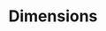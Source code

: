 ---
layout: default
bigquery: https://console.cloud.google.com/bigquery?p=covid-19-dimensions-ai&page=table&d=data&t=publications
contributors: Digital Science, https://www.digital-science.com/
cost: Free for personal, non-commercial use.
description: Dimensions contains more than 100 million publications, ranging from
  articles published in scholarly journals, books and book chapters, to preprints
  and conference proceedings. All publications are contextualized with linked data
  sets, funding, publications, patents, clinical trials, and policy documents. You
  can also view associated categories, funders, institutions, and researcher profiles.
documentation: https://docs.dimensions.ai/bigquery/index.html
last_edit: 04/11/2022, 18:09:19
location: https://www.dimensions.ai/products/free/
maintained_by: Digital Science, https://www.digital-science.com/
schema_fields:
- associated_publication_arxiv_id
- original_abstract
- granted_year
- proceedings_title
- pages
- legal_status
- research_org_countries
- mesh_terms
- source_id
- embargo_date
- date_modified
- labels
- legal_events
- family_members_ids
- parent_id
- citations
- associated_publication_doi
- original_assignee_countries
- research_org_city_names
- name
- category_for
- status
- kind
- expiration_date
- current_assignee_orgs
- wikipedia_url
- book_series_title
- open_access_categories
- research_org_state_names
- current_assignee_countries
- investigators
- license
- date
- original_title
- registry
- family_count
- publication_date
- date_print
- linkout
- mesh_headings
- active_years
- email_address
- issue
- resulting_publication_ids
- associated_publication_id
- grant_number
- category_rcdc
- end_year
- funding_nzd
- types
- category_hra
- category_icrp_ct
- granted_date
- start_year
- filing_date
- citation_string
- funding_cny
- date_normal
- funding_chf
- relationships
- eisbn
- id
- funding_amount
- family_id
- category_hrcs_hc
- metrics
- volume
- funding_gbp
- brief_title
- funding_aud
- gender
- funding_jpy
- funder_orgs
- inventor_names
- external_ids
- funder_org_acronyms
- application_number
- researcher_ids
- resulting_publication_doi
- pmcid
- supporting_grant_ids
- acknowledgements
- funding_eur
- repository_id
- original_assignee
- assignee_countries
- open_access_categories_v2
- subtitles
- address
- funder_org_cities
- funder_org_state_codes
- clinical_trial_ids
- filing_status
- jurisdiction
- date_online
- doi
- priority_date
- end_date
- filing_year
- isbn
- funding_usd
- reference_ids
- patent_ids
- cpc
- repository_name
- research_orgs
- journal_lists
- associated_grant_ids
- book_title
- year
- current_assignee
- acronym
- funder_org_countries
- editors
- acronyms
- date_imported_gbq
- phase
- repository_url
- altmetrics
- conditions
- publisher
- funding_cad
- conference
- category_sdg
- publication_year
- authors
- abstract
- category_bra
- funder_org
- publication_ids
- aliases
- original_assignee_orgs
- foa_number
- priority_year
- journal
- assignee_orgs
- funding_currency
- links
- pmid
- type
- category_icrp_cso
- established
- citations_count
- created_date
- research_org_cities
- categories
- start_date
- interventions
- funder_countries
- cited_by_ids
- category_uoa
- research_org_state_codes
- language
- arxiv_id
- concepts
- funding_details
- date_inserted
- title
- category_hrcs_rac
- associated_publication_pmid
- organisation_details
- ipcr
- expiration_year
- research_org_country_names
- description
shortname: dimensions
tags:
- scholarly literature
- patents
- funding
- clinical trials
- academic profiles
terms_of_use: 'Use of both the Dimensions COVID-19 dataset and full Dimensions dataset
  are subject to the Dimensions Terms of use: https://www.dimensions.ai/policies-terms-legal '
title: Dimensions
uuid: dcff88bd-fe6b-4fdb-8159-809bf9d7bc1c
---